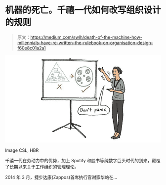 # 机器的死亡。千禧一代如何改写组织设计的规则

> 原文：<https://medium.com/swlh/death-of-the-machine-how-millennials-have-re-written-the-rulebook-on-organisation-design-f60e8c01a2a1>

![](img/4b1d9364d9892859dc9caf28fe882235.png)

Image CSL, HBR

千禧一代在劳动力中的优势，加上 Spotify 和脸书等纯数字巨头时代的到来，颠覆了长期以来关于工作组织的管理理论。

2014 年 3 月，捷步达康(Zappos)首席执行官谢家华站在…